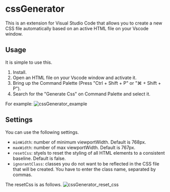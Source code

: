 # cssGenerator

This is an extension for Visual Studio Code that allows you to create a new CSS file automatically based on an active HTML file on your Vscode window.

## Usage

It is simple to use this.

1. Install.
2. Open an HTML file on your Vscode window and activate it.
3. Bring up the Command Palette (Press "Ctrl + Shift + P" or "⌘ + Shift + P").
4. Search for the "Generate Css" on Command Palette and select it.

For example:
![cssGenerator_example](https://user-images.githubusercontent.com/61075280/106465067-f0c69800-6445-11eb-9cea-dcbfae2e07d7.gif)

## Settings

You can use the following settings.

- `minWidth`: number of minimum viewportWidth. Default is 768px.
- `maxWidth`: number of max viewportWidth. Default is 767px.
- `resetCss`: styels to reset the styling of all HTML elements to a consistent baseline. Default is false.
- `ignorantClass`: classes you do not want to be reflected in the CSS file that will be created. You have to enter the class name, separated by commas.

The resetCss is as follows.
![cssGenerator_reset_css](https://user-images.githubusercontent.com/61075280/106465093-fb812d00-6445-11eb-9535-2354d0280433.png)
